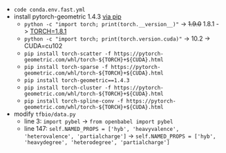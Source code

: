 - `code conda.env.fast.yml`
- install pytorch-geometric 1.4.3 [via pip](https://pytorch-geometric.readthedocs.io/en/latest/notes/installation.html#installation-via-pip-wheels)
    - `python -c "import torch; print(torch.__version__)"` -> ~~1.9.0~~ 1.8.1 -> [TORCH=1.8.1](https://github.com/qubvel/segmentation_models.pytorch/issues/424#issuecomment-864961825)
    - `python -c "import torch; print(torch.version.cuda)"` -> 10.2 -> CUDA=cu102
    - `pip install torch-scatter -f https://pytorch-geometric.com/whl/torch-${TORCH}+${CUDA}.html`
    - `pip install torch-sparse -f https://pytorch-geometric.com/whl/torch-${TORCH}+${CUDA}.html`
    - `pip install torch-geometric==1.4.3`
    - `pip install torch-cluster -f https://pytorch-geometric.com/whl/torch-${TORCH}+${CUDA}.html`
    - `pip install torch-spline-conv -f https://pytorch-geometric.com/whl/torch-${TORCH}+${CUDA}.html`
- modify `tfbio/data.py`
    - line 3: `import pybel` -> `from openbabel import pybel`
    - line 147: `self.NAMED_PROPS = ['hyb', 'heavyvalence', 'heterovalence', 'partialcharge']` -> `self.NAMED_PROPS = ['hyb', 'heavydegree', 'heterodegree', 'partialcharge']`